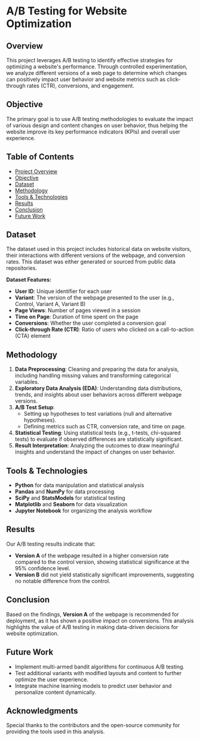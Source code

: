 # A/B Testing for Website Optimization

## Overview
This project leverages A/B testing to identify effective strategies for optimizing a website's performance. Through controlled experimentation, we analyze different versions of a web page to determine which changes can positively impact user behavior and website metrics such as click-through rates (CTR), conversions, and engagement.

## Objective
The primary goal is to use A/B testing methodologies to evaluate the impact of various design and content changes on user behavior, thus helping the website improve its key performance indicators (KPIs) and overall user experience.

## Table of Contents
- [Project Overview](#overview)
- [Objective](#objective)
- [Dataset](#dataset)
- [Methodology](#methodology)
- [Tools & Technologies](#tools--technologies)
- [Results](#results)
- [Conclusion](#conclusion)
- [Future Work](#future-work)

## Dataset
The dataset used in this project includes historical data on website visitors, their interactions with different versions of the webpage, and conversion rates. This dataset was either generated or sourced from public data repositories.

**Dataset Features:**
- **User ID**: Unique identifier for each user
- **Variant**: The version of the webpage presented to the user (e.g., Control, Variant A, Variant B)
- **Page Views**: Number of pages viewed in a session
- **Time on Page**: Duration of time spent on the page
- **Conversions**: Whether the user completed a conversion goal
- **Click-through Rate (CTR)**: Ratio of users who clicked on a call-to-action (CTA) element

## Methodology
1. **Data Preprocessing**: Cleaning and preparing the data for analysis, including handling missing values and transforming categorical variables.
2. **Exploratory Data Analysis (EDA)**: Understanding data distributions, trends, and insights about user behaviors across different webpage versions.
3. **A/B Test Setup**:
   - Setting up hypotheses to test variations (null and alternative hypotheses).
   - Defining metrics such as CTR, conversion rate, and time on page.
4. **Statistical Testing**: Using statistical tests (e.g., t-tests, chi-squared tests) to evaluate if observed differences are statistically significant.
5. **Result Interpretation**: Analyzing the outcomes to draw meaningful insights and understand the impact of changes on user behavior.

## Tools & Technologies
- **Python** for data manipulation and statistical analysis
- **Pandas** and **NumPy** for data processing
- **SciPy** and **StatsModels** for statistical testing
- **Matplotlib** and **Seaborn** for data visualization
- **Jupyter Notebook** for organizing the analysis workflow

## Results
Our A/B testing results indicate that:
- **Version A** of the webpage resulted in a higher conversion rate compared to the control version, showing statistical significance at the 95% confidence level.
- **Version B** did not yield statistically significant improvements, suggesting no notable difference from the control.

## Conclusion
Based on the findings, **Version A** of the webpage is recommended for deployment, as it has shown a positive impact on conversions. This analysis highlights the value of A/B testing in making data-driven decisions for website optimization.

## Future Work
- Implement multi-armed bandit algorithms for continuous A/B testing.
- Test additional variants with modified layouts and content to further optimize the user experience.
- Integrate machine learning models to predict user behavior and personalize content dynamically.

## Acknowledgments
Special thanks to the contributors and the open-source community for providing the tools used in this analysis.
